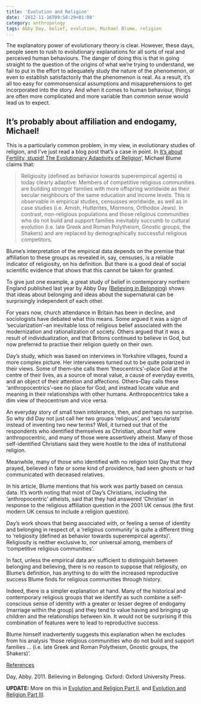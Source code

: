 ```yaml
---
title: 'Evolution and Religion'
date: '2012-11-16T09:58:29+01:00'
category: anthropology
tags: Abby Day, belief, evolution, Michael Blume, religion
...
```



The explanatory power of evolutionary theory is clear. However, these days, people seem to rush to evolutionary explanations for all sorts of real and perceived human behaviours. The danger of doing this is that in going straight to the question of the origins of what we’re trying to understand, we fail to put in the effort to adequately study the nature of the phenomenon, or even to establish satisfactorily that the phenomenon is real. As a result, it’s all too easy for commonsensical assumptions and misapprehensions to get incorporated into the story. And when it comes to human behaviour, things are often more complicated and more variable than common sense would lead us to expect.

## It’s probably about affiliation and endogamy, Michael!

This is a particularly common problem, in my view, in evolutionary studies of religion, and I’ve just read a blog post that’s a case in point. In [It’s about Fertility, stupid! The Evolutionary Adaptivity of Religion](http://www.scilogs.com/nature-of-faith/its-about-fertility-stupid-the-evolutionary-adaptivity-of-religion/)‘, Michael Blume claims that:

> Religiosity (defined as behavior towards superempircal agents) is today clearly adaptive: Members of competitive religious communities are building stronger families with more offspring worldwide as their secular neighbours of the same education and income levels. This is observable in empirical studies, censusses worldwide, as well as in case studies (i.e. Amish, Hutterites, Mormons, Orthodox Jews). In contrast, non-religious populations and those religious communities who do not build and support families inevitably succumb to cultural evolution (i.e. late Greek and Roman Polytheism, Gnostic groups, the Shakers) and are replaced by demographically successful religious competitors.

Blume’s interpretation of the empirical data depends on the premise that affiliation to these groups as revealed in, say, censuses, is a reliable indicator of religiosity, on his definition. But there is a good deal of social scientific evidence that shows that this cannot be taken for granted.

To give just one example, a great study of belief in contemporary northern England published last year by Abby Day ([Believing in Belonging](http://www.oup.com/us/catalog/general/subject/ReligionTheology/SociologyofReligion/?view=usa&ci=9780199577873)) shows that ideas about belonging and ideas about the supernatural can be surprisingly independent of each other.

For years now, church attendance in Britain has been in decline, and sociologists have debated what this means. Some argued it was a sign of ‘secularization’–an inevitable loss of religious belief associated with the modernization and rationalization of society. Others argued that it was a result of individualization, and that Britons continued to believe in God, but now preferred to practise their religion quietly on their own.

Day’s study, which was based on interviews in Yorkshire villages, found a more complex picture. Her interviewees turned out to be quite polarized in their views. Some of them–she calls them ‘theocentrics’–place God at the centre of their lives, as a source of moral value, a cause of everyday events, and an object of their attention and affections. Others–Day calls these ‘anthropocentrics’–see no place for God, and instead locate value and meaning in their relationships with other humans. Anthropocentrics take a dim view of theocentrism and vice versa.

An everyday story of small town intolerance, then, and perhaps no surprise. So why did Day not just call her two groups ‘religious’, and ‘secularists’ instead of inventing two new terms? Well, it turned out that of the respondents who identified themselves as Christian, about half were anthropocentric, and many of those were assertively atheist. Many of those self-identified Christians said they were hostile to the idea of institutional religion.

Meanwhile, many of those who identified with no religion told Day that they prayed, believed in fate or some kind of providence, had seen ghosts or had communicated with deceased relatives.

In his article, Blume mentions that his work was partly based on census data. It’s worth noting that most of Day’s Christians, including the ‘anthropocentric’ atheists, said that they had answered ‘Christian’ in response to the religious affiliation question in the 2001 UK census (the first modern UK census to include a religion question).

Day’s work shows that being associated with, or feeling a sense of identity and belonging in respect of, a ‘religious community’ is quite a different thing to ‘religiosity (defined as behavior towards superempircal agents)’. Religiosity is neither exclusive to, nor universal among, members of ‘competitive religious communities’.

In fact, unless the empirical data are sufficient to distinguish between belonging and believing, there is no reason to suppose that religiosity, on Blume’s definition, has anything to do with the increased reproductive success Blume finds for religious communities through history.

Indeed, there is a simpler explanation at hand. Many of the historical and contemporary religious groups that we identify as such combine a self-conscious sense of identity with a greater or lesser degree of endogamy (marriage within the group) and they tend to value having and bringing up children and the relationships between kin. It would not be surprising if this combination of features were to lead to reproductive success.

Blume himself inadvertently suggests this explanation when he excludes from his analysis ‘those religious communities who do not build and support families … (i.e. late Greek and Roman Polytheism, Gnostic groups, the Shakers)’.

<span style="text-decoration: underline;">References</span>

Day, Abby. 2011. Believing in Belonging. Oxford: Oxford University Press.

**UPDATE:** More on this in [Evolution and Religion Part II](http://jonathanmair.com/evolution-and-religion-part-ii/ "Evolution and Religion Part II"), and [Evolution and Religion Part III](http://jonathanmair.com/evolution-and-religion-part-iii/ "Evolution and Religion Part III").
